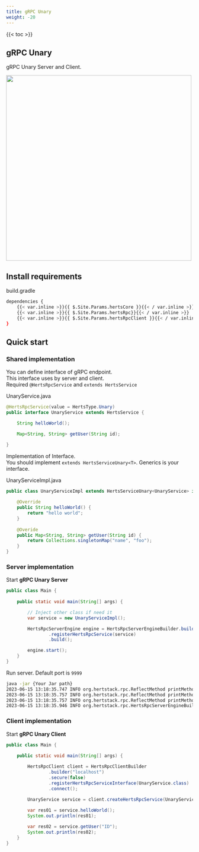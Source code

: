 ```yaml
---
title: gRPC Unary
weight: -20
---
```


<!--more-->

{{< toc >}}

## gRPC Unary

gRPC Unary Server and Client.

<img src="/img05.png" width="500"/>

## Install requirements

build.gradle
```bash
dependencies {
    {{< var.inline >}}{{ $.Site.Params.hertsCore }}{{< / var.inline >}}
    {{< var.inline >}}{{ $.Site.Params.hertsRpc}}{{< / var.inline >}}
    {{< var.inline >}}{{ $.Site.Params.hertsRpcClient }}{{< / var.inline >}}
}
```

## Quick start

### Shared implementation

You can define interface of gRPC endpoint.  
This interface uses by server and client.  
Required `@HertsRpcService` and `extends HertsService`

UnaryService.java
```java
@HertsRpcService(value = HertsType.Unary)
public interface UnaryService extends HertsService {

    String helloWorld();

    Map<String, String> getUser(String id);

}
```

Implementation of Interface.  
You should implement `extends HertsServiceUnary<T>`. Generics is your interface.

UnaryServiceImpl.java
```java
public class UnaryServiceImpl extends HertsServiceUnary<UnaryService> implements UnaryService {
    
    @Override
    public String helloWorld() {
        return "hello world";
    }
    
    @Overide
    public Map<String, String> getUser(String id) {
        return Collections.singletonMap("name", "foo");
    }
}
```

### Server implementation

Start **gRPC Unary Server**

```java
public class Main {
  
    public static void main(String[] args) {

        // Inject other class if need it
        var service = new UnaryServiceImpl();

        HertsRpcServerEngine engine = HertsRpcServerEngineBuilder.builder()
                .registerHertsRpcService(service)
                .build();

        engine.start();
    }
}
```

Run server. Default port is `9999`
```bash
java -jar {Your Jar path}
2023-06-15 13:18:35.747 INFO org.hertstack.rpc.ReflectMethod printMethodName UnaryService stats
2023-06-15 13:18:35.757 INFO org.hertstack.rpc.ReflectMethod printMethodName UnaryService/helloWorld
2023-06-15 13:18:35.757 INFO org.hertstack.rpc.ReflectMethod printMethodName UnaryService/getUser
2023-06-15 13:18:35.946 INFO org.hertstack.rpc.HertsRpcServerEngineBuilder start Started Herts RPC server. gRPC type Unary Port 9999
```

### Client implementation

Start **gRPC Unary Client**

```java
public class Main {
  
    public static void main(String[] args) {

        HertsRpcClient client = HertsRpcClientBuilder
                .builder("localhost")
                .secure(false)
                .registerHertsRpcServiceInterface(UnaryService.class)
                .connect();

        UnaryService service = client.createHertsRpcService(UnaryService.class);
        
        var res01 = service.helloWorld();
        System.out.println(res01);

        var res02 = service.getUser("ID");
        System.out.println(res02);
    }
}
```
